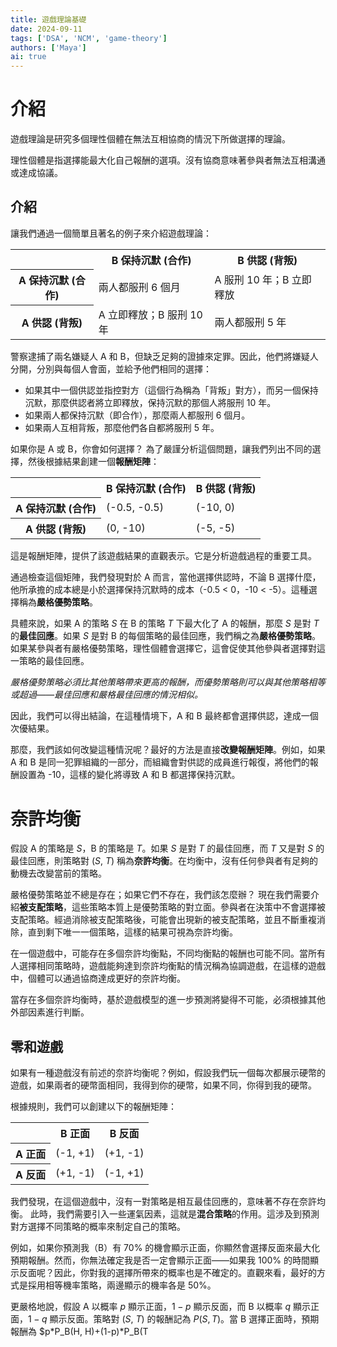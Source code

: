 ```yaml
---
title: 遊戲理論基礎
date: 2024-09-11
tags: ['DSA', 'NCM', 'game-theory']
authors: ['Maya']
ai: true
---
```


# 介紹

遊戲理論是研究多個理性個體在無法互相協商的情況下所做選擇的理論。

理性個體是指選擇能最大化自己報酬的選項。沒有協商意味著參與者無法互相溝通或達成協議。

## 介紹

讓我們通過一個簡單且著名的例子來介紹遊戲理論：

<table>
    <tbody>
    <tr>
        <th>
        </th>
        <th>
            B 保持沉默 (合作)
        </th>
        <th>
            B 供認 (背叛)
        </th>
    </tr>
    <tr>
        <th>
            A 保持沉默 (合作)
        </th>
        <td>
            兩人都服刑 6 個月
        </td>
        <td>
            A 服刑 10 年；B 立即釋放
        </td>
    </tr>
    <tr>
        <th>
            A 供認 (背叛)
        </th>
        <td>
            A 立即釋放；B 服刑 10 年
        </td>
        <td>
            兩人都服刑 5 年
        </td>
    </tr>
    </tbody>
</table>

警察逮捕了兩名嫌疑人 A 和 B，但缺乏足夠的證據來定罪。因此，他們將嫌疑人分開，分別與每個人會面，並給予他們相同的選擇：

- 如果其中一個供認並指控對方（這個行為稱為「背叛」對方），而另一個保持沉默，那麼供認者將立即釋放，保持沉默的那個人將服刑 10 年。
- 如果兩人都保持沉默（即合作），那麼兩人都服刑 6 個月。
- 如果兩人互相背叛，那麼他們各自都將服刑 5 年。

如果你是 A 或 B，你會如何選擇？
為了嚴謹分析這個問題，讓我們列出不同的選擇，然後根據結果創建一個**報酬矩陣**：

<table>
    <tbody>
    <tr>
        <th>
        </th>
        <th>
            B 保持沉默 (合作)
        </th>
        <th>
            B 供認 (背叛)
        </th>
    </tr>
    <tr>
        <th>
            A 保持沉默 (合作)
        </th>
        <td>
            (-0.5, -0.5)
        </td>
        <td>
            (-10, 0)
        </td>
    </tr>
    <tr>
        <th>
            A 供認 (背叛)
        </th>
        <td>
            (0, -10)
        </td>
        <td>
            (-5, -5)
        </td>
    </tr>
    </tbody>
</table>

這是報酬矩陣，提供了該遊戲結果的直觀表示。它是分析遊戲過程的重要工具。

通過檢查這個矩陣，我們發現對於 A 而言，當他選擇供認時，不論 B 選擇什麼，他所承擔的成本總是小於選擇保持沉默時的成本（-0.5 < 0，-10 < -5）。這種選擇稱為**嚴格優勢策略**。

具體來說，如果 A 的策略 $S$ 在 B 的策略 $T$ 下最大化了 A 的報酬，那麼 $S$ 是對 $T$ 的**最佳回應**。如果 $S$ 是對 B 的每個策略的最佳回應，我們稱之為**嚴格優勢策略**。如果某參與者有嚴格優勢策略，理性個體會選擇它，這會促使其他參與者選擇對這一策略的最佳回應。

_嚴格優勢策略必須比其他策略帶來更高的報酬，而優勢策略則可以與其他策略相等或超過——最佳回應和嚴格最佳回應的情況相似。_

因此，我們可以得出結論，在這種情境下，A 和 B 最終都會選擇供認，達成一個次優結果。

那麼，我們該如何改變這種情況呢？最好的方法是直接**改變報酬矩陣**。例如，如果 A 和 B 是同一犯罪組織的一部分，而組織會對供認的成員進行報復，將他們的報酬設置為 -10，這樣的變化將導致 A 和 B 都選擇保持沉默。

# 奈許均衡

假設 A 的策略是 $S$，B 的策略是 $T$。如果 $S$ 是對 $T$ 的最佳回應，而 $T$ 又是對 $S$ 的最佳回應，則策略對 ($S$, $T$) 稱為**奈許均衡**。在均衡中，沒有任何參與者有足夠的動機去改變當前的策略。

嚴格優勢策略並不總是存在；如果它們不存在，我們該怎麼辦？
現在我們需要介紹**被支配策略**，這些策略本質上是優勢策略的對立面。參與者在決策中不會選擇被支配策略。經過消除被支配策略後，可能會出現新的被支配策略，並且不斷重複消除，直到剩下唯一一個策略，這樣的結果可視為奈許均衡。

在一個遊戲中，可能存在多個奈許均衡點，不同均衡點的報酬也可能不同。當所有人選擇相同策略時，遊戲能夠達到奈許均衡點的情況稱為協調遊戲，在這樣的遊戲中，個體可以通過協商達成更好的奈許均衡。

當存在多個奈許均衡時，基於遊戲模型的進一步預測將變得不可能，必須根據其他外部因素進行判斷。

## 零和遊戲

如果有一種遊戲沒有前述的奈許均衡呢？例如，假設我們玩一個每次都展示硬幣的遊戲，如果兩者的硬幣面相同，我得到你的硬幣，如果不同，你得到我的硬幣。

根據規則，我們可以創建以下的報酬矩陣：

<table>
    <tbody>
    <tr>
        <th>
        </th>
        <th>
            B 正面
        </th>
        <th>
            B 反面
        </th>
    </tr>
    <tr>
        <th>
            A 正面
        </th>
        <td>
            (-1, +1)
        </td>
        <td>
            (+1, -1)
        </td>
    </tr>
    <tr>
        <th>
            A 反面
        </th>
        <td>
            (+1, -1)
        </td>
        <td>
            (-1, +1)
        </td>
    </tr>
    </tbody>
</table>

我們發現，在這個遊戲中，沒有一對策略是相互最佳回應的，意味著不存在奈許均衡。
此時，我們需要引入一些運氣因素，這就是**混合策略**的作用。這涉及到預測對方選擇不同策略的概率來制定自己的策略。

例如，如果你預測我（B）有 70% 的機會顯示正面，你顯然會選擇反面來最大化預期報酬。然而，你無法確定我是否一定會顯示正面——如果我 100% 的時間顯示反面呢？因此，你對我的選擇所帶來的概率也是不確定的。直觀來看，最好的方式是採用相等機率策略，兩邊顯示的機率各是 50%。

更嚴格地說，假設 A 以概率 $p$ 顯示正面，$1-p$ 顯示反面，而 B 以概率 $q$ 顯示正面，$1-q$ 顯示反面。策略對 ($S$, $T$) 的報酬記為 $P(S, T)$。當 B 選擇正面時，預期報酬為 $p*P_B(H, H)+(1-p)*P_B(T
